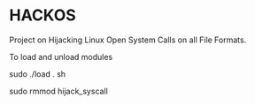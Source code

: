 # HACKOS
Project on Hijacking Linux Open System Calls on all File Formats.

To load and unload modules

sudo ./load . sh 

sudo rmmod hijack_syscall 

